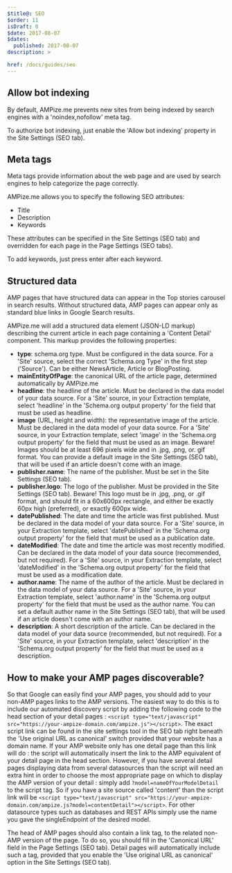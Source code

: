 ```yaml
---
$title@: SEO
$order: 11
isDraft: 0
$date: 2017-08-07
$dates:
  published: 2017-08-07
description: >

href: /docs/guides/seo
---
```

## Allow bot indexing

By default, AMPize.me prevents new sites from being indexed by search engines with a 'noindex,nofollow' meta tag.

To authorize bot indexing, just enable the 'Allow bot indexing' property in the Site Settings (SEO tab).

## Meta tags

Meta tags provide information about the web page and are used by search engines to help categorize the page correctly.

AMPize.me allows you to specify the following SEO attributes:

- Title
- Description
- Keywords

These attributes can be specified in the Site Settings (SEO tab) and overridden for each page in the Page Settings (SEO tabs).

To add keywords, just press enter after each keyword.

## Structured data

AMP pages that have structured data can appear in the Top stories carousel in search results. Without structured data, AMP pages can appear only as standard blue links in Google Search results.

AMPize.me will add a structured data element (JSON-LD markup) describing the current article in each page containing a 'Content Detail' component. This markup provides the following properties:

- **type**: schema.org type. Must be configured in the data source. For a 'Site' source, select the correct 'Schema.org Type' in the first step ('Source'). Can be either NewsArticle, Article or BlogPosting.
- **mainEntityOfPage**: the canonical URL of the article page, determined automatically by AMPize.me
- **headline**: the headline of the article. Must be declared in the data model of your data source. For a 'Site' source, in your Extraction template, select 'headline' in the 'Schema.org output property' for the field that must be used as headline.
- **image** (URL, height and width): the representative image of the article. Must be declared in the data model of your data source. For a 'Site' source, in your Extraction template, select 'image' in the 'Schema.org output property' for the field that must be used as an image. Beware! Images should be at least 696 pixels wide and in .jpg, .png, or. gif format. You can provide a default image in the Site Settings (SEO tab), that will be used if an article doesn't come with an image.
- **publisher.name**: The name of the publisher. Must be set in the Site Settings (SEO tab).
- **publisher.logo**: The logo of the publisher. Must be provided in the Site Settings (SEO tab). Beware! This logo must be in .jpg, .png, or .gif format, and should fit in a 60x600px rectangle, and either be exactly 60px high (preferred), or exactly 600px wide.
- **datePublished**: The date and time the article was first published. Must be declared in the data model of your data source. For a 'Site' source, in your Extraction template, select 'datePublished' in the 'Schema.org output property' for the field that must be used as a publication date.
- **dateModified**: The date and time the article was most recently modified. Can be declared in the data model of your data source (recommended, but not required). For a 'Site' source, in your Extraction template, select 'dateModified' in the 'Schema.org output property' for the field that must be used as a modification date.
- **author.name**: The name of the author of the article. Must be declared in the data model of your data source. For a 'Site' source, in your Extraction template, select 'author.name' in the 'Schema.org output property' for the field that must be used as the author name. You can set a default author name in the Site Settings (SEO tab), that will be used if an article doesn't come with an author name.
- **description**: A short description of the article. Can be declared in the data model of your data source (recommended, but not required). For a 'Site' source, in your Extraction template, select 'description' in the 'Schema.org output property' for the field that must be used as a description.

## How to make your AMP pages discoverable?

So that Google can easily find your AMP pages, you should add to your non-AMP pages links to the AMP versions. The easiest way to do this is to include our automated discovery script by adding the following code to the head section of your detail pages : `<script type="text/javascript" src="https://your-ampize-domain.com/ampize.js"></script>`. The exact script link can be found in the site settings tool in the SEO tab right beneath the 'Use original URL as canonical' switch provided that your website has a domain name.
If your AMP website only has one detail page than this link will do : the script will automatically insert the link to the AMP equivalent of your detail page in the head section. However, if you have several detail pages displaying data from several datasources than the script will need an extra hint in order to choose the most appropriate page on which to display the AMP version of your detail : simply add `?model=nameOfYourModelDetail` to the script tag. So if you have a site source called 'content' than the script link will be `<script type="text/javascript" src="https://your-ampize-domain.com/ampize.js?model=contentDetail"></script>`. For other datasource types such as databases and REST APIs simply use the name you gave the singleEndpoint of the desired model.

The head of AMP pages should also contain a link tag, to the related non-AMP version of the page. To do so, you should fill in the 'Canonical URL' field in the Page Settings (SEO tab). Detail pages will automatically include such a tag, provided that you enable the 'Use original URL as canonical' option in the Site Settings (SEO tab).
